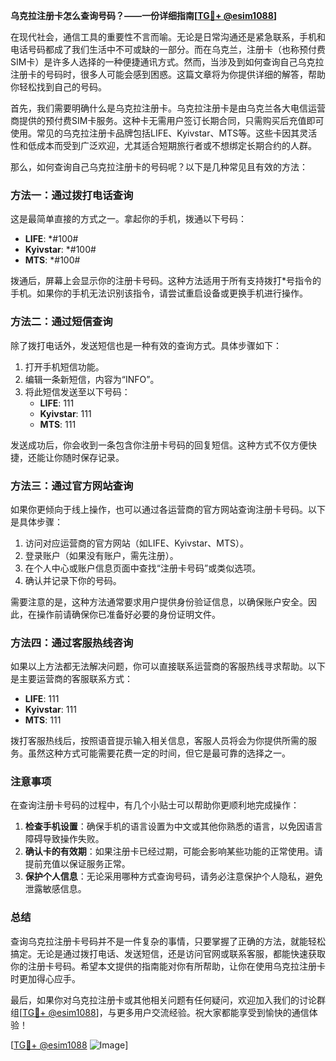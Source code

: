 **乌克拉注册卡怎么查询号码？——一份详细指南[[TG💪+ @esim1088](https://t.me/s/esim1088)]**

在现代社会，通信工具的重要性不言而喻。无论是日常沟通还是紧急联系，手机和电话号码都成了我们生活中不可或缺的一部分。而在乌克兰，注册卡（也称预付费SIM卡）是许多人选择的一种便捷通讯方式。然而，当涉及到如何查询自己乌克拉注册卡的号码时，很多人可能会感到困惑。这篇文章将为你提供详细的解答，帮助你轻松找到自己的号码。

首先，我们需要明确什么是乌克拉注册卡。乌克拉注册卡是由乌克兰各大电信运营商提供的预付费SIM卡服务。这种卡无需用户签订长期合同，只需购买后充值即可使用。常见的乌克拉注册卡品牌包括LIFE、Kyivstar、MTS等。这些卡因其灵活性和低成本而受到广泛欢迎，尤其适合短期旅行者或不想绑定长期合约的人群。

那么，如何查询自己乌克拉注册卡的号码呢？以下是几种常见且有效的方法：

### 方法一：通过拨打电话查询

这是最简单直接的方式之一。拿起你的手机，拨通以下号码：

- **LIFE**: *#100#
- **Kyivstar**: *#100#
- **MTS**: *#100#

拨通后，屏幕上会显示你的注册卡号码。这种方法适用于所有支持拨打*号指令的手机。如果你的手机无法识别该指令，请尝试重启设备或更换手机进行操作。

### 方法二：通过短信查询

除了拨打电话外，发送短信也是一种有效的查询方式。具体步骤如下：

1. 打开手机短信功能。
2. 编辑一条新短信，内容为“INFO”。
3. 将此短信发送至以下号码：
   - **LIFE**: 111
   - **Kyivstar**: 111
   - **MTS**: 111

发送成功后，你会收到一条包含你注册卡号码的回复短信。这种方式不仅方便快捷，还能让你随时保存记录。

### 方法三：通过官方网站查询

如果你更倾向于线上操作，也可以通过各运营商的官方网站查询注册卡号码。以下是具体步骤：

1. 访问对应运营商的官方网站（如LIFE、Kyivstar、MTS）。
2. 登录账户（如果没有账户，需先注册）。
3. 在个人中心或账户信息页面中查找“注册卡号码”或类似选项。
4. 确认并记录下你的号码。

需要注意的是，这种方法通常要求用户提供身份验证信息，以确保账户安全。因此，在操作前请确保你已准备好必要的身份证明文件。

### 方法四：通过客服热线咨询

如果以上方法都无法解决问题，你可以直接联系运营商的客服热线寻求帮助。以下是主要运营商的客服联系方式：

- **LIFE**: 111
- **Kyivstar**: 111
- **MTS**: 111

拨打客服热线后，按照语音提示输入相关信息，客服人员将会为你提供所需的服务。虽然这种方式可能需要花费一定的时间，但它是最可靠的选择之一。

### 注意事项

在查询注册卡号码的过程中，有几个小贴士可以帮助你更顺利地完成操作：

1. **检查手机设置**：确保手机的语言设置为中文或其他你熟悉的语言，以免因语言障碍导致操作失败。
2. **确认卡的有效期**：如果注册卡已经过期，可能会影响某些功能的正常使用。请提前充值以保证服务正常。
3. **保护个人信息**：无论采用哪种方式查询号码，请务必注意保护个人隐私，避免泄露敏感信息。

### 总结

查询乌克拉注册卡号码并不是一件复杂的事情，只要掌握了正确的方法，就能轻松搞定。无论是通过拨打电话、发送短信，还是访问官网或联系客服，都能快速获取你的注册卡号码。希望本文提供的指南能对你有所帮助，让你在使用乌克拉注册卡时更加得心应手。

最后，如果你对乌克拉注册卡或其他相关问题有任何疑问，欢迎加入我们的讨论群组[[TG💪+ @esim1088](https://t.me/s/esim1088)]，与更多用户交流经验。祝大家都能享受到愉快的通信体验！

[[TG💪+ @esim1088](https://t.me/s/esim1088) ![Image](https://i.postimg.cc/4NQfJmqS/Snipaste-2025-05-13-00-14-12.png)]